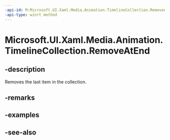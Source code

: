 ```yaml
---
-api-id: M:Microsoft.UI.Xaml.Media.Animation.TimelineCollection.RemoveAtEnd
-api-type: winrt method
---
```


<!-- Method syntax
public void RemoveAtEnd()
-->

# Microsoft.UI.Xaml.Media.Animation.TimelineCollection.RemoveAtEnd

## -description
Removes the last item in the collection.

## -remarks

## -examples

## -see-also
